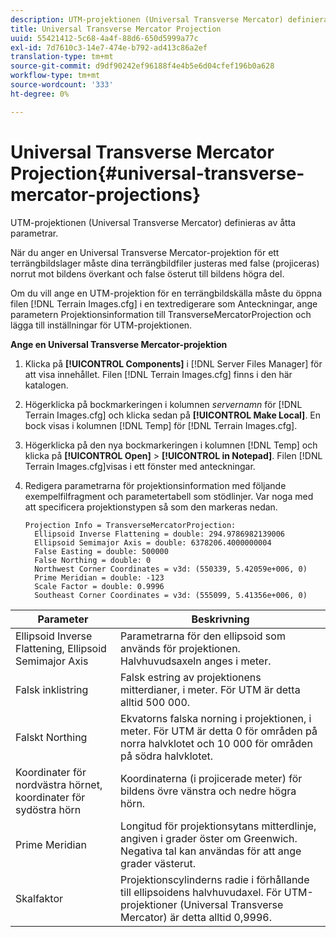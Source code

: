 ```yaml
---
description: UTM-projektionen (Universal Transverse Mercator) definieras av åtta parametrar.
title: Universal Transverse Mercator Projection
uuid: 55421412-5c68-4a4f-88d6-650d5999a77c
exl-id: 7d7610c3-14e7-474e-b792-ad413c86a2ef
translation-type: tm+mt
source-git-commit: d9df90242ef96188f4e4b5e6d04cfef196b0a628
workflow-type: tm+mt
source-wordcount: '333'
ht-degree: 0%

---
```


# Universal Transverse Mercator Projection{#universal-transverse-mercator-projections}

UTM-projektionen (Universal Transverse Mercator) definieras av åtta parametrar.

När du anger en Universal Transverse Mercator-projektion för ett terrängbildslager måste dina terrängbildfiler justeras med false (projiceras) norrut mot bildens överkant och false österut till bildens högra del.

Om du vill ange en UTM-projektion för en terrängbildskälla måste du öppna filen [!DNL Terrain Images.cfg] i en textredigerare som Anteckningar, ange parametern Projektionsinformation till TransverseMercatorProjection och lägga till inställningar för UTM-projektionen.

**Ange en Universal Transverse Mercator-projektion**

1. Klicka på **[!UICONTROL Components]** i [!DNL Server Files Manager] för att visa innehållet. Filen [!DNL Terrain Images.cfg] finns i den här katalogen.

1. Högerklicka på bockmarkeringen i kolumnen *servernamn* för [!DNL Terrain Images.cfg] och klicka sedan på **[!UICONTROL Make Local]**. En bock visas i kolumnen [!DNL Temp] för [!DNL Terrain Images.cfg].

1. Högerklicka på den nya bockmarkeringen i kolumnen [!DNL Temp] och klicka på **[!UICONTROL Open]** > **[!UICONTROL in Notepad]**. Filen [!DNL Terrain Images.cfg]visas i ett fönster med anteckningar.

1. Redigera parametrarna för projektionsinformation med följande exempelfilfragment och parametertabell som stödlinjer. Var noga med att specificera projektionstypen så som den markeras nedan.

   ```
   Projection Info = TransverseMercatorProjection:
     Ellipsoid Inverse Flattening = double: 294.9786982139006
     Ellipsoid Semimajor Axis = double: 6378206.4000000004
     False Easting = double: 500000
     False Northing = double: 0
     Northwest Corner Coordinates = v3d: (550339, 5.42059e+006, 0)
     Prime Meridian = double: -123
     Scale Factor = double: 0.9996
     Southeast Corner Coordinates = v3d: (555099, 5.41356e+006, 0)
   ```

| Parameter | Beskrivning |
|---|---|
| Ellipsoid Inverse Flattening, Ellipsoid Semimajor Axis | Parametrarna för den ellipsoid som används för projektionen. Halvhuvudsaxeln anges i meter. |
| Falsk inklistring | Falsk estring av projektionens mitterdianer, i meter. För UTM är detta alltid 500 000. |
| Falskt Northing | Ekvatorns falska norning i projektionen, i meter. För UTM är detta 0 för områden på norra halvklotet och 10 000 för områden på södra halvklotet. |
| Koordinater för nordvästra hörnet, koordinater för sydöstra hörn | Koordinaterna (i projicerade meter) för bildens övre vänstra och nedre högra hörn. |
| Prime Meridian | Longitud för projektionsytans mitterdlinje, angiven i grader öster om Greenwich. Negativa tal kan användas för att ange grader västerut. |
| Skalfaktor | Projektionscylinderns radie i förhållande till ellipsoidens halvhuvudaxel. För UTM-projektioner (Universal Transverse Mercator) är detta alltid 0,9996. |
